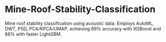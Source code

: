 # Mine-Roof-Stability-Classification
Mine roof stability classification using acoustic data. Employs AutoML, DWT, PSD, PCA/KPCA/UMAP, achieving 89% accuracy with XGBoost and 88% with faster LightGBM.
